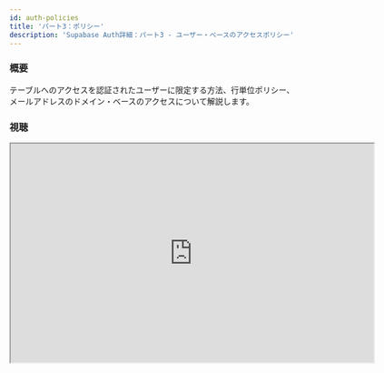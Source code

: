 ```yaml
---
id: auth-policies
title: 'パート3：ポリシー'
description: 'Supabase Auth詳細：パート3 - ユーザー・ベースのアクセスポリシー'
---
```


### 概要

テーブルへのアクセスを認証されたユーザーに限定する方法、行単位ポリシー、メールアドレスのドメイン・ベースのアクセスについて解説します。

### 視聴

<iframe className="w-full video-with-border" width="640" height="385" src="https://www.youtube-nocookie.com/embed/0LvCOlELs5U" frameBorder="1" allow="accelerometer; autoplay; clipboard-write; encrypted-media; gyroscope; picture-in-picture" allowFullScreen=""/>

### ユーザー・ベースの行単位ポリシー

JWTロールに基づいてテーブルへのアクセスを制限する方法がわかったので、これをユーザー管理と組み合わせて、ユーザーがデータベースに読み書きできるデータをより詳細に制御ができます。

ここでは、Supabaseでのユーザー・セッションの仕組みを説明し、その後、ユーザー中心のポリシーの作成に移ります。

例えば、あるユーザーが初めて私たちのサービスに登録するとしましょう。一般的には、supabase-jsで以下のようなメソッドを実行します。

```jsx
// 完全なapiリファレンスはを参照するには次のURLを参照してください。/docs/reference/javascript/auth-signup
supabase.auth.signUp({ email, password })
```

デフォルトでは、ユーザーに確認メールが送信されます。ユーザーがメール内のリンクをクリックすると、サイト（ダッシュボードのAuth → SettingsでサイトのURLを指定する必要があります。デフォルトでは、http://localhost:3000 となっています）にリダイレクトされます。クエリー・パラメーターを含む完全なURLは以下のようになります。

```
http://localhost:3000/#access_token=eyJhbGciOiJIUzI1NiIsInR5cCI6IkpXVCJ9.eyJhdWQiOiJhdXRoZW50aWNhdGVkIiwiZXhwIjoxNjE2NDI5MDY0LCJzdWIiOiI1YTQzNjVlNy03YzdkLTRlYWYtYThlZS05ZWM5NDMyOTE3Y2EiLCJlbWFpbCI6ImFudEBzdXBhYmFzZS5pbyIsImFwcF9tZXRhZGF0YSI6eyJwcm92aWRlciI6ImVtYWlsIn0sInVzZXJfbWV0YWRhdGEiOnt9LCJyb2xlIjoiYXV0aGVudGljYXRlZCJ9.4IFzn4eymqUNYYo2AHLxNRL8m08G93Qcg3_fblGqDjo&expires_in=3600&refresh_token=RuioJv2eLV05lgH5AlJwTw&token_type=bearer&type=signup
```

これを読みやすいように分割してみましょう。

```jsx
// ベースのurl - app.supabase.ioダッシュボードのAuth Settingsで設定したものになります
http://localhost:3000/

// クエリ・パラメーターで「?」の代わりに「#（フラグメント）」を使用していることに注意
// ユーザによって発行されたアクセス・トークンはJWT
#access_token=eyJhbGciOiJIUzI1NiIsInR5cCI6IkpXVCJ9.eyJhdWQiOiJhdXRoZW50aWNhdGVkIiwiZXhwIjoxNjE2NDI5MDY0LCJzdWIiOiI1YTQzNjVlNy03YzdkLTRlYWYtYThlZS05ZWM5NDMyOTE3Y2EiLCJlbWFpbCI6ImFudEBzdXBhYmFzZS5pbyIsImFwcF9tZXRhZGF0YSI6eyJwcm92aWRlciI6ImVtYWlsIn0sInVzZXJfbWV0YWRhdGEiOnt9LCJyb2xlIjoiYXV0aGVudGljYXRlZCJ9.4IFzn4eymqUNYYo2AHLxNRL8m08G93Qcg3_fblGqDjo

// デフォルトの有効期間は60分
&expires_in=3600

// 60分の期限がきれる前に新しいaccess_token取得に使用
&refresh_token=RuioJv2eLV05lgH5AlJwTw

// APIへリクエストする際のヘッダーにAuthorization: Bearerを使用
&token_type=bearer

// トークンを何によって発行されたか。サインアップ、ログイン、パスワード・リセットまたはマジック・リンクなのか。
&type=signup
```

アクセストークンを[https://jwt.io](https://jwt.io)に入れると、次のようにデコードされます。

```jsx
{
  "aud": "authenticated",
  "exp": 1616429064,
  "sub": "5a4365e7-7c7d-4eaf-a8ee-9ec9432917ca",
  "email": "ant@supabase.io",
  "app_metadata": {
    "provider": "email"
  },
  "user_metadata": {},
  "role": "authenticated"
}
```

`authenticated`ロールはSupabaseでは特別なもので、APIに認証されたユーザーであることを伝え、要求されたリソース（テーブルや行）に追加されたポリシーとJWTを比較することを伝えます。

`sub`属性情報（claim）は、デフォルトでは`auth.users`テーブル内のユーザーの一意の識別子です。そのため、通常、JWTをデータベース内の行と照合するために使用されます。
（補足として、認証APIが正しく機能させるのに`auth`スキーマに依存しています。Supabaseデータベース内で`auth`スキーマを何らかの方法で変更することは一般的に推奨されません）。

興味のある方は、SQLエディタでクエリを実行してみてください。

```sql
select * from auth.users;
```
<!-- textlint-disable ja-technical-writing/no-unmatched-pair -->
もしsupabase-jsがあなたのサイト（この場合は、http://localhost:3000）にロードされていれば、自動的にURLからアクセス・トークンを取り出し、セッションを開始します。有効なセッションがあるかどうかは、[session()](/docs/reference/javascript/auth-session)メソッドで確認できます。
<!-- textlint-enable ja-technical-writing/no-unmatched-pair -->

```jsx
console.log(supabase.auth.session())
```

`supabase.auth.signIn({ email, password})`のようなメソッドを使ってユーザーにJWTを発行できるようになったので、今度はそのユーザーに固有のリソースを取得します。では、いくつか作ってみましょう。SQLエディターで実行してみましょう。

```sql
create table my_scores (
    name text,
    score int,
    user_id uuid not null
);

ALTER TABLE my_scores ENABLE ROW LEVEL SECURITY;

insert into my_scores(name, score, user_id)
values
  ('Paul', 100, '5a4365e7-7c7d-4eaf-a8ee-9ec9432917ca'),
  ('Paul', 200, '5a4365e7-7c7d-4eaf-a8ee-9ec9432917ca'),
  ('Leto', 50,  '9ec94326-2e2d-2ea2-22e3-3a535a4365e7');

-- 実際に試してみるには、
-- auth.usersテーブルにあるUUIDを使用します
```

ここで、ポリシーを書きます。やはりSQLで書きますが、ダッシュボードのAuth → Policiesから追加可能です。

```sql
CREATE POLICY user_update_own_scores ON my_scores
    FOR ALL
    USING (auth.uid() = user_id);
```

さて、javascript/supabase-jsの環境でアクティブなセッションがあると仮定すると、次のことができます。

```jsx
supabase.from('my_scores').select('*').then(console.log)
```

とすれば、現在ログインしているユーザーのスコアのみを受け取ることができます。また、Bashを使って次のようにもできます。

```bash
curl 'https://sjvwsaokcugktsdaxxze.supabase.co/rest/v1/my_scores?select=*' \
-H "apikey: <ANON_KEY>" \
-H "Authorization: Bearer <ACCESS_TOKEN>"
```

なお、APIゲートウェイを通過するためには、`匿名キー（anon key）`、または`サービス・ロール・キー（service role key）`が必ず必要です。これは、`apikey`ヘッダーまたは`apikey`という名前のクエリパラメーターで渡すことができます。supabase-jsでは、インスタンス化したクライアントを使用した場合自動的に渡されます。

`auth.users`テーブルとの統合に最適なスキーマの構造については、ここにもいくつかの注意点があります。

ポリシーのコツを掴んだら、少し派手なことを始めましょう。例えば、私がBlizzard社で働いていて、Blizzard社のスタッフだけが人々のハイスコアを更新できるようにしたい場合、次のように書くことができます。

```sql
create or replace function auth.email() returns text as $$
  select nullif(current_setting('request.jwt.claim.email', true), '')::text;
$$ language sql;

create policy "Only Blizzard staff can update leaderboard"
  on my_scores
  for update using (
    right(auth.email(), 13) = '@blizzard.com'
  );
```

Supabaseには、`auth.email()`, `auth.uid()`, `auth.role()`という3つのヘルパー関数が組み込まれています。

PostgreSQLのポリシーに関する完全なドキュメントは次のURLを参照してください。[https://www.postgresql.org/docs/12/sql-createpolicy.html](https://www.postgresql.org/docs/12/sql-createpolicy.html)

これらのポリシーでいくらでも創造的にできます。

### リソース

- JWTデバッガー：[https://jwt.io](https://jwt.io%E2%80%8B)
- PostgeSQLポリシー：https://www.postgresql.org/docs/12/sql-createpolicy.html
- PostgREST行単位セキュリティー：https://postgrest.org/en/v7.0.0/auth.html

### 次のステップ

- [パート1：JWT](/docs/learn/auth-deep-dive/auth-deep-dive-jwts)をみる
- [パート2：行単位セキュリティー](/docs/learn/auth-deep-dive/auth-row-level-security)をみる
<!-- - [パート3：ポリシー](/docs/learn/auth-deep-dive/auth-policies)をみる -->
- [パート4：GoTrue](/docs/learn/auth-deep-dive/auth-gotrue)をみる
- [パート5：Google Oauth](/docs/learn/auth-deep-dive/auth-google-oauth)をみる
- Supabaseにサインアップ：[app.supabase.io](https://app.supabase.io)
